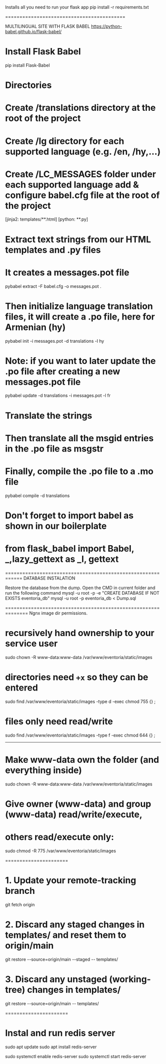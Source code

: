 Installs all you need to run your flask app
pip install -r requirements.txt

==========================================

MULTILINGUAL SITE WITH FLASK BABEL
https://python-babel.github.io/flask-babel/

# Install Flask Babel
pip install Flask-Babel

# Directories
# Create /translations directory at the root of the project

# Create /lg directory for each supported language (e.g. /en, /hy,…)

# Create /LC_MESSAGES folder under each supported language add & configure babel.cfg file at the root of the project
[jinja2: templates/**.html]
[python: **.py]

# Extract text strings from our HTML templates and .py files
# It creates a messages.pot file
pybabel extract -F babel.cfg -o messages.pot . 

# Then initialize language translation files, it will create a .po file, here for Armenian (hy)
pybabel init -i messages.pot -d translations -l hy

# Note: if you want to later update the .po file after creating a new messages.pot file
pybabel update -d translations -i messages.pot -l fr

# Translate the strings
# Then translate all the msgid entries in the .po file as msgstr


# Finally, compile the .po file to a .mo file
pybabel compile -d translations

# Don't forget to import babel as shown in our boilerplate
# from flask_babel import Babel, _,lazy_gettext as _l, gettext

============================================================
DATABASE INSTALATION

Restore the database from the dump. Open the CMD in current folder and run the following command
mysql -u root -p -e "CREATE DATABASE IF NOT EXISTS eventoria_db"
mysql -u root -p eventoria_db < Dump.sql

==============================================================
Ngnx image dir permissions.

# recursively hand ownership to your service user
sudo chown -R www-data:www-data /var/www/eventoria/static/images

# directories need `+x` so they can be entered
sudo find /var/www/eventoria/static/images -type d -exec chmod 755 {} \;

# files only need read/write
sudo find /var/www/eventoria/static/images -type f -exec chmod 644 {} \;


-------------------

# Make www-data own the folder (and everything inside)
sudo chown -R www-data:www-data /var/www/eventoria/static/images

# Give owner (www-data) and group (www-data) read/write/execute,
# others read/execute only:
sudo chmod -R 775 /var/www/eventoria/static/images


======================

# 1. Update your remote‐tracking branch
git fetch origin

# 2. Discard any staged changes in templates/ and reset them to origin/main
git restore --source=origin/main --staged -- templates/

# 3. Discard any unstaged (working‐tree) changes in templates/
git restore --source=origin/main -- templates/

======================

# Instal and run redis server

sudo apt update
sudo apt install redis-server

sudo systemctl enable redis-server
sudo systemctl start  redis-server
